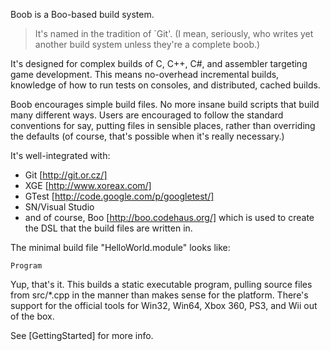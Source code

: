 Boob is a Boo-based build system.

> It's named in the tradition of `Git'. (I mean, seriously, who writes yet
> another build system unless they're a complete boob.)

It's designed for complex builds of C, C++, C#, and assembler targeting game
development. This means no-overhead incremental builds, knowledge of how to
run tests on consoles, and distributed, cached builds.

Boob encourages simple build files. No more insane build scripts that build
many different ways. Users are encouraged to follow the standard conventions
for say, putting files in sensible places, rather than overriding the defaults
(of course, that's possible when it's really necessary.)

It's well-integrated with:
- Git [http://git.or.cz/]
- XGE [http://www.xoreax.com/]
- GTest [http://code.google.com/p/googletest/]
- SN/Visual Studio
- and of course, Boo [http://boo.codehaus.org/] which is used to create the DSL
  that the build files are written in.

The minimal build file "HelloWorld.module" looks like:

    Program

Yup, that's it. This builds a static executable program, pulling source files
from src/*.cpp in the manner than makes sense for the platform. There's
support for the official tools for Win32, Win64, Xbox 360, PS3, and Wii out of
the box.

See [GettingStarted] for more info.
